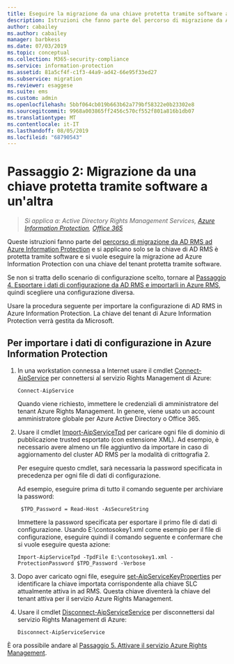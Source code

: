 ```yaml
---
title: Eseguire la migrazione da una chiave protetta tramite software a un'altra - AIP
description: Istruzioni che fanno parte del percorso di migrazione da AD RMS ad Azure Information Protection e si applicano solo se la chiave di AD RMS è protetta tramite software e si vuole eseguire la migrazione ad Azure Information Protection con una chiave del tenant protetta tramite software.
author: cabailey
ms.author: cabailey
manager: barbkess
ms.date: 07/03/2019
ms.topic: conceptual
ms.collection: M365-security-compliance
ms.service: information-protection
ms.assetid: 81a5cf4f-c1f3-44a9-ad42-66e95f33ed27
ms.subservice: migration
ms.reviewer: esaggese
ms.suite: ems
ms.custom: admin
ms.openlocfilehash: 5bbf064cb019b663b62a779bf58322e0b23302e8
ms.sourcegitcommit: 9968a003865ff2456c570cf552f801a816b1db07
ms.translationtype: MT
ms.contentlocale: it-IT
ms.lasthandoff: 08/05/2019
ms.locfileid: "68790543"
---
```

# <a name="step-2-software-protected-key-to-software-protected-key-migration"></a>Passaggio 2: Migrazione da una chiave protetta tramite software a un'altra

>*Si applica a: Active Directory Rights Management Services, [Azure Information Protection](https://azure.microsoft.com/pricing/details/information-protection), [Office 365](https://download.microsoft.com/download/E/C/F/ECF42E71-4EC0-48FF-AA00-577AC14D5B5C/Azure_Information_Protection_licensing_datasheet_EN-US.pdf)*


Queste istruzioni fanno parte del [percorso di migrazione da AD RMS ad Azure Information Protection](migrate-from-ad-rms-to-azure-rms.md) e si applicano solo se la chiave di AD RMS è protetta tramite software e si vuole eseguire la migrazione ad Azure Information Protection con una chiave del tenant protetta tramite software. 

Se non si tratta dello scenario di configurazione scelto, tornare al [Passaggio 4. Esportare i dati di configurazione da AD RMS e importarli in Azure RMS](migrate-from-ad-rms-phase2.md#step-4-export-configuration-data-from-ad-rms-and-import-it-to-azure-information-protection), quindi scegliere una configurazione diversa.

Usare la procedura seguente per importare la configurazione di AD RMS in Azure Information Protection. La chiave del tenant di Azure Information Protection verrà gestita da Microsoft.

## <a name="to-import-the-configuration-data-to-azure-information-protection"></a>Per importare i dati di configurazione in Azure Information Protection

1. In una workstation connessa a Internet usare il cmdlet [Connect-AipService](/powershell/module/aipservice/connect-aipservice) per connettersi al servizio Rights Management di Azure:

    ```
    Connect-AipService
    ```
    Quando viene richiesto, immettere le credenziali di amministratore del tenant Azure Rights Management. In genere, viene usato un account amministratore globale per Azure Active Directory o Office 365.

2. Usare il cmdlet [Import-AipServiceTpd](/powershell/module/aipservice/import-aipservicetpd) per caricare ogni file di dominio di pubblicazione trusted esportato (con estensione XML). Ad esempio, è necessario avere almeno un file aggiuntivo da importare in caso di aggiornamento del cluster AD RMS per la modalità di crittografia 2. 
    
    Per eseguire questo cmdlet, sarà necessaria la password specificata in precedenza per ogni file di dati di configurazione. 
    
    Ad esempio, eseguire prima di tutto il comando seguente per archiviare la password:
    
        $TPD_Password = Read-Host -AsSecureString
    
    Immettere la password specificata per esportare il primo file di dati di configurazione. Usando E:\contosokey1.xml come esempio per il file di configurazione, eseguire quindi il comando seguente e confermare che si vuole eseguire questa azione:
    ```
    Import-AipServiceTpd -TpdFile E:\contosokey1.xml -ProtectionPassword $TPD_Password -Verbose
    ```
    
3. Dopo aver caricato ogni file, eseguire [set-AipServiceKeyProperties](/powershell/module/aipservice/set-aipservicekeyproperties) per identificare la chiave importata corrispondente alla chiave SLC attualmente attiva in ad RMS. Questa chiave diventerà la chiave del tenant attiva per il servizio Azure Rights Management.

4.  Usare il cmdlet [Disconnect-AipServiceService](/powershell/module/aipservice/disconnect-aipservice) per disconnettersi dal servizio Rights Management di Azure:

    ```
    Disconnect-AipServiceService
    ```

È ora possibile andare al [Passaggio 5. Attivare il servizio Azure Rights Management](migrate-from-ad-rms-phase2.md#step-5-activate-the-azure-rights-management-service).



